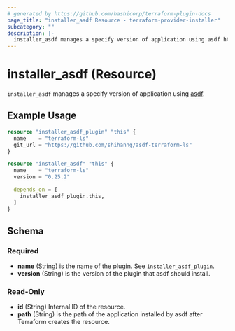 ```yaml
---
# generated by https://github.com/hashicorp/terraform-plugin-docs
page_title: "installer_asdf Resource - terraform-provider-installer"
subcategory: ""
description: |-
  installer_asdf manages a specify version of application using asdf https://asdf-vm.com/.
---
```


# installer_asdf (Resource)

`installer_asdf` manages a specify version of application using [asdf](https://asdf-vm.com/).

## Example Usage

```terraform
resource "installer_asdf_plugin" "this" {
  name    = "terraform-ls"
  git_url = "https://github.com/shihanng/asdf-terraform-ls"
}

resource "installer_asdf" "this" {
  name    = "terraform-ls"
  version = "0.25.2"

  depends_on = [
    installer_asdf_plugin.this,
  ]
}
```

<!-- schema generated by tfplugindocs -->
## Schema

### Required

- **name** (String) is the name of the plugin. See `installer_asdf_plugin`.
- **version** (String) is the version of the plugin that asdf should install.

### Read-Only

- **id** (String) Internal ID of the resource.
- **path** (String) is the path of the application installed by asdf after Terraform creates the resource.


